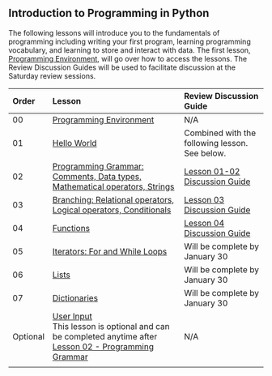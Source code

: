 ## Introduction to Programming in Python

The following lessons will introduce you to the fundamentals of programming including writing your first program, learning programming vocabulary, and learning to store and interact with data. The first lesson, [Programming Environment](../intro-to-python/environment-setup/), will go over how to access the lessons. The Review Discussion Guides will be used to facilitate discussion at the Saturday review sessions.

| Order | Lesson                                                                                               | Review Discussion Guide |
| :---- | :--------------------------------------------------------------------------------------------------- | :--------------------------------------------------------------------------------------------------- |
| 00    | [Programming Environment](../intro-to-python/environment-setup/) |  N/A |
| 01    | [Hello World](../intro-to-python/01_hello_world.ipynb)| Combined with the following lesson. See below. |
| 02    | [Programming Grammar: Comments, Data types, Mathematical operators, Strings](../intro-to-python/02_programming_grammar.ipynb) | [Lesson 01-02 Discussion Guide](01-02-hello-world-programming-grammar.md) |
| 03    | [Branching: Relational operators, Logical operators, Conditionals](../intro-to-python/03_branching.ipynb) | [Lesson 03 Discussion Guide](03-branching.md) |
| 04    | [Functions](../intro-to-python/04_functions.ipynb) | [Lesson 04 Discussion Guide](04-functions.md) |
| 05    | [Iterators: For and While Loops](../intro-to-python/05_loops_iteration.ipynb) | Will be complete by January 30 |
| 06    | [Lists](../intro-to-python/06_lists.ipynb) | Will be complete by January 30 |
| 07    | [Dictionaries](../intro-to-python/07_dictionaries.ipynb) | Will be complete by January 30 |
| Optional | [User Input](../intro-to-python/user_input.ipynb)  <br /> This lesson is optional and can be completed anytime after [Lesson 02 - Programming Grammar](../intro-to-python/02_programming_grammar.ipynb)| N/A|
| |  | |
